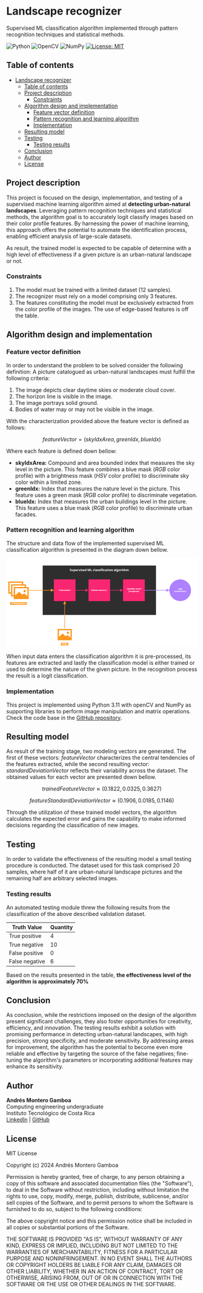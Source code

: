 # Landscape recognizer
 
Supervised ML classification algorithm implemented through pattern recognition techniques and statistical methods.

![Python](https://img.shields.io/badge/python-3670A0?style=flat&logo=python&logoColor=white)
![OpenCV](https://img.shields.io/badge/opencv-%23white.svg?style=flat&logo=opencv&logoColor=white)
![NumPy](https://img.shields.io/badge/numpy-%23013243.svg?style=flat&logo=numpy&logoColor=white)
[![License: MIT](https://img.shields.io/badge/License-MIT-green.svg)](https://opensource.org/licenses/MIT)

## Table of contents

* [Landscape recognizer](#landscape-recognizer)
  * [Table of contents](#table-of-contents)
  * [Project description](#project-description)
    * [Constraints](#constraints)
  * [Algorithm design and implementation](#algorithm-design-and-implementation)
    * [Feature vector definition](#feature-vector-definition)
    * [Pattern recognition and learning algorithm](#pattern-recognition-and-learning-algorithm)
    * [Implementation](#implementation)
  * [Resulting model](#resulting-model)
  * [Testing](#testing)
    * [Testing results](#testing-results)
  * [Conclusion](#conclusion)
  * [Author](#author)
  * [License](#license)

## Project description

This project is focused on the design, implementation, and testing of a supervised machine learning algorithm aimed at **detecting urban-natural landscapes**. Leveraging pattern recognition techniques and statistical methods, the algorithm goal is to accurately logit classify images based on their color profile features. By harnessing the power of machine learning, this approach offers the potential to automate the identification process, enabling efficient analysis of large-scale datasets.

As result, the trained model is expected to be capable of determine with a high level of effectiveness if a given picture is an urban-natural landscape or not.  

### Constraints

1. The model must be trained with a limited dataset (12 samples).
2. The recognizer must rely on a model comprising only 3 features.
3. The features constituting the model must be exclusively extracted from the color profile of the images. The use of edge-based features is off the table. 

## Algorithm design and implementation

### Feature vector definition

In order to understand the problem to be solved consider the following definition: A picture catalogued as urban-natural landscapes must fulfill the following criteria:

1. The image depicts clear daytime skies or moderate cloud cover.
2. The horizon line is visible in the image.
3. The image portrays solid ground.
4. Bodies of water may or may not be visible in the image.

With the characterization provided above the feature vector is defined as follows:

$$ featureVector = (skyIdxArea, greenIdx, blueIdx) $$

Where each feature is defined down bellow:

* **skyIdxArea:** Compound and area bounded index that measures the sky level in the picture. This feature combines a blue mask (_RGB_ color profile) with a brightness mask (_HSV_ color profile) to discriminate sky color within a limited zone.
* **greenIdx:** Index that measures the nature level in the picture. This feature uses a green mask (_RGB_ color profile) to discriminate vegetation. 
* **blueIdx:** Index that measures the urban buildings level in the picture. This feature uses a blue mask (_RGB_ color profile) to discriminate urban facades.

### Pattern recognition and learning algorithm

The structure and data flow of the implemented supervised ML classification algorithm is presented in the diagram down bellow.

![Diagram](diagram.png)

When input data enters the classification algorithm it is pre-processed, its features are extracted and lastly the classification model is either trained or used to determine the nature of the given picture. In the recognition process the result is a logit classification.

### Implementation

This project is implemented using Python 3.11 with openCV and NumPy as supporting libraries to perform image manipulation and matrix operations. Check the code base in the [GitHub repository](https://github.com/andresmg07/landscape-recognizer/).

## Resulting model

As result of the training stage, two modeling vectors are generated. The first of these vectors: $featureVector$ characterizes the central tendencies of the features extracted, while the second resulting vector: $standardDeviationVector$ reflects their variability across the dataset. The obtained values for each vector are presented down bellow.

$$ trainedFeatureVector \approx (0.1822, 0.0325, 0.3627) $$

$$ featureStandardDeviationVector \approx (0.1906, 0.0185, 0.1146) $$

Through the utilization of these trained model vectors, the algorithm calculates the expected error and gains the capability to make informed decisions regarding the classification of new images.

## Testing

In order to validate the effectiveness of the resulting model a small testing procedure is conducted. The dataset used for this task comprised 20 samples, where half of it are urban-natural landscape pictures and the remaining half are arbitrary selected images.

### Testing results

An automated testing module threw the following results from the classification of the above described validation dataset.

| **Truth Value** | **Quantity** |
|-----------------|--------------|
| True positive   |      4       |
| True negative   |      10      |
| False positive  |      0       |
| False negative  |      6       |

Based on the results presented in the table, **the effectiveness level of the algorithm is approximately 70%**

## Conclusion
As conclusion, while the restrictions imposed on the design of the algorithm present significant challenges, they also foster opportunities for creativity, efficiency, and innovation.  The testing results exhibit a solution with promising performance in detecting urban-natural landscapes, with high precision, strong specificity, and moderate sensitivity. By addressing areas for improvement, the algorithm has the potential to become even more reliable and effective by targeting the source of the false negatives; fine-tuning the algorithm's parameters or incorporating additional features may enhance its sensitivity.

## Author

**Andrés Montero Gamboa**<br>
Computing engineering undergraduate<br>
Instituto Tecnológico de Costa Rica<br>
[LinkedIn](https://www.linkedin.com/in/andres-montero-gamboa) | [GitHub](https://github.com/andresmg07)

## License

MIT License

Copyright (c) 2024 Andrés Montero Gamboa

Permission is hereby granted, free of charge, to any person obtaining a copy
of this software and associated documentation files (the "Software"), to deal
in the Software without restriction, including without limitation the rights
to use, copy, modify, merge, publish, distribute, sublicense, and/or sell
copies of the Software, and to permit persons to whom the Software is
furnished to do so, subject to the following conditions:

The above copyright notice and this permission notice shall be included in all
copies or substantial portions of the Software.

THE SOFTWARE IS PROVIDED "AS IS", WITHOUT WARRANTY OF ANY KIND, EXPRESS OR
IMPLIED, INCLUDING BUT NOT LIMITED TO THE WARRANTIES OF MERCHANTABILITY,
FITNESS FOR A PARTICULAR PURPOSE AND NONINFRINGEMENT. IN NO EVENT SHALL THE
AUTHORS OR COPYRIGHT HOLDERS BE LIABLE FOR ANY CLAIM, DAMAGES OR OTHER
LIABILITY, WHETHER IN AN ACTION OF CONTRACT, TORT OR OTHERWISE, ARISING FROM,
OUT OF OR IN CONNECTION WITH THE SOFTWARE OR THE USE OR OTHER DEALINGS IN THE
SOFTWARE.